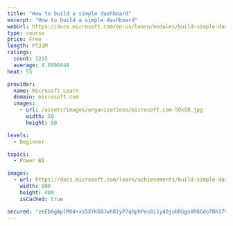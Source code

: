```yaml
---
title: "How to build a simple dashboard"
excerpt: "How to build a simple dashboard"
webUrl: https://docs.microsoft.com/en-us/learn/modules/build-simple-dashboard/
type: course
price: Free
length: PT31M
ratings:
  count: 3215
  average: 4.6998444
heat: 55

provider:
  name: Microsoft Learn
  domain: microsoft.com
  images:
    - url: /assets/images/organizations/microsoft.com-50x50.jpg
      width: 50
      height: 50

levels:
  - Beginner

topics:
  - Power BI

images:
  - url: https://docs.microsoft.com/learn/achievements/build-simple-dashboard-social.png
    width: 800
    height: 400
    isCached: true

secured: "zeEb6gAplMO4+xs5XYK68Jwh81yP7qhphPos8i1yd0jubRGgoXR6GdoTNh17Vcn6tmgKkNF1vEndVIjTlpJh2GI5+DkneBFUStJC8rHWn6rff2WMVCyuha4r6DK3doWead6ZXo7eiLL8KR632SbXKcaq5hVOe3E4FoeDoGXuSwGPEk/xUkktHV02EwuCqGMU3HFX5RURJbhWWAMqFBk09BhjxHRSSxGh1mgV3sOYkB/20Gf8onK/gwe3i7kPjbjwdz9sYA9Gq/CoRK8wMc1I7w/FI2mCB+AX3ZDZP8Dpok/r4WURPxXLcquKSeUU14ENhYV84te8I8+c7G0p3z+Ik/0+tJpDoJmc4yhZtklp6BxShYaiX774GtfNg4IcrzItrg7ykAgjeNlXORHFrZMJ/mIJzSAVxrEmpyTXY9BfQQE=;5nLFhqZtYEyG5qWgj1ND1w=="
---
```


